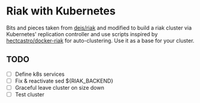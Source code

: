# Riak with Kubernetes

Bits and pieces taken from [deis/riak](deis/riak) and modified to build a riak cluster via Kubernetes' replication controller and use scripts inspired by [hectcastro/docker-riak](hectcastro/docker-riak) for auto-clustering. Use it as a base for your cluster.

## TODO

- [ ] Define k8s services
- [ ] Fix & reactivate sed ${RIAK_BACKEND}
- [ ] Graceful leave cluster on size down
- [ ] Test cluster
